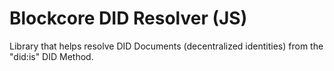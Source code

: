# Blockcore DID Resolver (JS)

Library that helps resolve DID Documents (decentralized identities) from the "did:is" DID Method.
